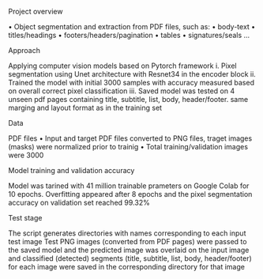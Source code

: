 Project overview 

•	Object segmentation and extraction from PDF files, such as:
•	body-text
•	titles/headings
•	footers/headers/pagination
•	tables
•	signatures/seals 
...


Approach

Applying computer vision models based on Pytorch framework
i.	Pixel segmentation using Unet architecture with Resnet34 in the encoder block
ii.	Trained the model with initial 3000 samples with accuracy measured based on overall correct pixel classification 
iii.	Saved model was tested on 4 unseen pdf pages containing title, subtitle, list, body, header/footer. same marging and layout format as in the training set  

Data

PDF files 
•	Input and target PDF files converted to PNG files, traget images (masks) were normalized prior to trainig
•	Total training/validation images were 3000

Model training and validation accuracy

Model was tarined with 41 million trainable prameters on Google Colab for 10 epochs. Overfitting appeared after 8 epochs and the pixel segmentation accuracy on validation set reached 99.32%

Test stage

The script generates directories with names corresponding to each input test image 
Test PNG images (converted from PDF pages) were passed to the saved model and the predicted image was overlaid on the input image and classified (detected) segments (title, subtitle, list, body, header/footer) for each image were saved in the corresponding directory for that image
